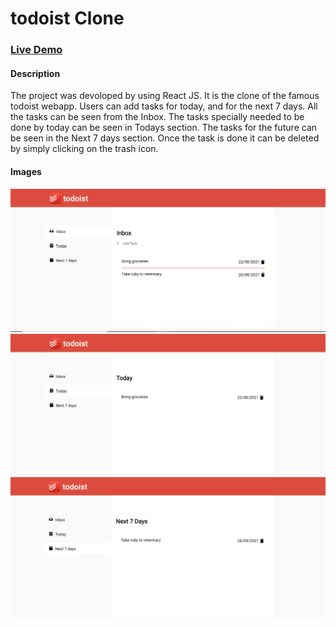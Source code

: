 # todoist Clone

### [Live Demo](https://todoistcloned.herokuapp.com/)

#### Description
The project was devoloped by using React JS. It is the clone of the famous todoist webapp. Users can add tasks for today, and for the next 7 days. All the tasks can be seen from the Inbox. The tasks specially needed to be done by today can be seen in Todays section. The tasks for the future can be seen in the Next 7 days section. Once the task is done it can be deleted by simply clicking on the trash icon.

#### Images
![image1](https://github.com/kumarsai131/todoist/blob/085958f361e5c442eb79ccb4bdcf4495ffa065bf/images/S1.PNG)
![image2](https://github.com/kumarsai131/todoist/blob/085958f361e5c442eb79ccb4bdcf4495ffa065bf/images/S2.PNG)
![image3](https://github.com/kumarsai131/todoist/blob/085958f361e5c442eb79ccb4bdcf4495ffa065bf/images/S3.PNG)

